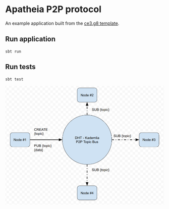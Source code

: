 # Apatheia P2P protocol

An example application built from the [ce3.g8 template](https://github.com/typelevel/ce3.g8).

## Run application

```shell
sbt run
```

## Run tests

```shell
sbt test
```

![](https://raw.githubusercontent.com/adrianobrito/apatheia-p2p-protocol/main/GENERAL%20ARCHITECTURE.png)
